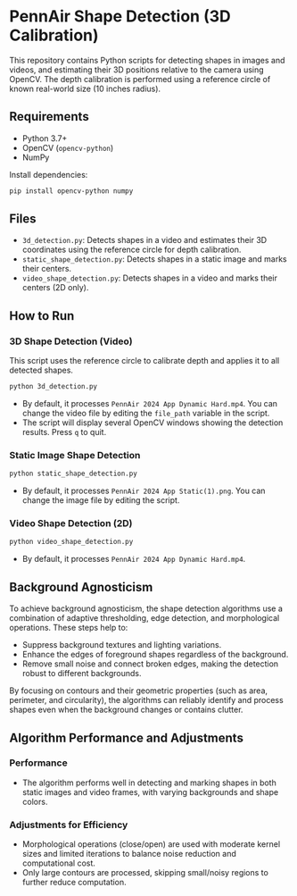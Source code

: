 # PennAir Shape Detection (3D Calibration)

This repository contains Python scripts for detecting shapes in images and videos, and estimating their 3D positions relative to the camera using OpenCV. The depth calibration is performed using a reference circle of known real-world size (10 inches radius).

## Requirements
- Python 3.7+
- OpenCV (`opencv-python`)
- NumPy

Install dependencies:
```bash
pip install opencv-python numpy
```

## Files
- `3d_detection.py`: Detects shapes in a video and estimates their 3D coordinates using the reference circle for depth calibration.
- `static_shape_detection.py`: Detects shapes in a static image and marks their centers.
- `video_shape_detection.py`: Detects shapes in a video and marks their centers (2D only).

## How to Run

### 3D Shape Detection (Video)
This script uses the reference circle to calibrate depth and applies it to all detected shapes.

```bash
python 3d_detection.py
```

- By default, it processes `PennAir 2024 App Dynamic Hard.mp4`. You can change the video file by editing the `file_path` variable in the script.
- The script will display several OpenCV windows showing the detection results. Press `q` to quit.

### Static Image Shape Detection
```bash
python static_shape_detection.py
```
- By default, it processes `PennAir 2024 App Static(1).png`. You can change the image file by editing the script.

### Video Shape Detection (2D)
```bash
python video_shape_detection.py
```
- By default, it processes `PennAir 2024 App Dynamic Hard.mp4`.


## Background Agnosticism

To achieve background agnosticism, the shape detection algorithms use a combination of adaptive thresholding, edge detection, and morphological operations. These steps help to:
- Suppress background textures and lighting variations.
- Enhance the edges of foreground shapes regardless of the background.
- Remove small noise and connect broken edges, making the detection robust to different backgrounds.

By focusing on contours and their geometric properties (such as area, perimeter, and circularity), the algorithms can reliably identify and process shapes even when the background changes or contains clutter.

## Algorithm Performance and Adjustments

### Performance
- The algorithm performs well in detecting and marking shapes in both static images and video frames, with varying backgrounds and shape colors.

### Adjustments for Efficiency
- Morphological operations (close/open) are used with moderate kernel sizes and limited iterations to balance noise reduction and computational cost.
- Only large contours are processed, skipping small/noisy regions to further reduce computation.
